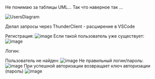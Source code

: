 Не понимаю за таблицы UML... Так что наверное так ...

![UsersDiagram](https://github.com/user-attachments/assets/2cd292b4-ce18-4741-8f52-02462f62543b)

Делал запросы через ThunderClient - расширение в VSCode

Регистрация:
![image](https://github.com/user-attachments/assets/56e551d6-3cde-419d-b3f7-9d0c55774b05)
Если такой пользователь уже существует:
![image](https://github.com/user-attachments/assets/61ab0c17-3179-4bed-886e-ad12bfa57745)

Логин:

Пользователь не найден:
![image](https://github.com/user-attachments/assets/ceaa6d59-07bd-460e-812a-4b5da62b0f8f)
Не правильный логин/пароль:
![image](https://github.com/user-attachments/assets/a01d16c1-92d6-4814-b178-dee52af62d10)
При успешной авторизации возвращает ключ авторизации (пароль)
![image](https://github.com/user-attachments/assets/0468678a-4428-4bed-995c-df05c0f23247)
